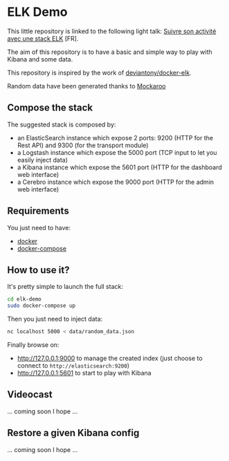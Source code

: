 # ELK Demo

This little repository is linked to the following light talk: [Suivre son activité avec une stack ELK](http://bunkrapp.com/present/8tfk8o) [FR].

The aim of this repository is to have a basic and simple way to play with Kibana and some data.

This repository is inspired by the work of [deviantony/docker-elk](https://github.com/deviantony/docker-elk).

Random data have been generated thanks to [Mockaroo](https://www.mockaroo.com)

## Compose the stack

The suggested stack is composed by:
* an ElasticSearch instance which expose 2 ports: 9200 (HTTP for the Rest API) and 9300 (for the transport module)
* a Logstash instance which expose the 5000 port (TCP input to let you easily inject data)
* a Kibana instance which expose the 5601 port (HTTP for the dashboard web interface)
* a Cerebro instance which expose the 9000 port (HTTP for the admin web interface)


## Requirements

You just need to have:
* [docker](https://docs.docker.com/engine/installation/linux/)
* [docker-compose](https://docs.docker.com/compose/install/)


## How to use it?

It's pretty simple to launch the full stack:
```bash
cd elk-demo
sudo docker-compose up
```

Then you just need to inject data:
```bash
nc localhost 5000 < data/random_data.json
```

Finally browse on:
* http://127.0.0.1:9000 to manage the created index (just choose to connect to `http://elasticsearch:9200`)
* http://127.0.0.1:5601 to start to play with Kibana


## Videocast

... coming soon I hope ...


## Restore a given Kibana config

... coming soon I hope ...
